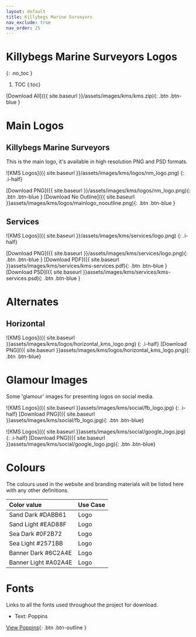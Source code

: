 ```yaml
---
layout: default
title: Killybegs Marine Surveyors
nav_exclude: true
nav_order: 25
---
```


# Killybegs Marine Surveyors Logos
{: .no_toc }

1. TOC
{:toc}

[Download All]({{ site.baseurl }}/assets/images/kms/kms.zip){: .btn .btn-blue }

# Main Logos

## Killybegs Marine Surveyors

This is the main logo, it's available in high resolution PNG and PSD formats.

![KMS Logos]({{ site.baseurl }}/assets/images/kms/logos/nm_logo.png)
{: .i-half}

[Download PNG]({{ site.baseurl }}/assets/images/kms/logos/nm_logo.png){: .btn .btn-blue }
[Download No Outline]({{ site.baseurl }}assets/images/kms/logos/mainlogo_nooutline.png){: .btn .btn-blue }

## Services

![KMS Logos]({{ site.baseurl }}/assets/images/kms/services/logo.png)
{: .i-half}

[Download PNG]({{ site.baseurl }}/assets/images/kms/services/logo.png){: .btn .btn-blue }
[Download PDF]({{ site.baseurl }}assets/images/kms/services/kms-services.pdf){: .btn .btn-blue }
[Download PSD]({{ site.baseurl }}assets/images/kms/services/kms-services.psd){: .btn .btn-blue }

# Alternates

## Horizontal

![KMS Logos]({{ site.baseurl }}assets/images/kms/logos/horizontal_kms_logo.png)
{: .i-half}
[Download PNG]({{ site.baseurl }}assets/images/kms/logos/horizontal_kms_logo.png){: .btn .btn-blue}

# Glamour Images

Some 'glamour' images for presenting logos on social media.

![KMS Logos]({{ site.baseurl }}assets/images/kms/social/fb_logo.jpg)
{: .i-half}
[Download PNG]({{ site.baseurl }}assets/images/kms/social/fb_logo.jpg){: .btn .btn-blue}

![KMS Logos]({{ site.baseurl }}assets/images/kms/social/google_logo.jpg)
{: .i-half}
[Download PNG]({{ site.baseurl }}assets/images/kms/social/google_logo.jpg){: .btn .btn-blue}

# Colours

The colours used in the website and branding materials will be listed here with any other definitions.

| Color value                                                                                                         | Use Case |
| :------------------------------------------------------------------------------------------------------------------ | :------- |
| <span class="d-inline-block p-2 mr-1 v-align-middle" style="background-color:#DABB61 " ></span> Sand Dark #DABB61   | Logo     |
| <span class="d-inline-block p-2 mr-1 v-align-middle" style="background-color:#EAD88F " ></span> Sand Light #EAD88F  | Logo     |
| <span class="d-inline-block p-2 mr-1 v-align-middle" style="background-color:#0F2B72" ></span> Sea Dark #0F2B72     | Logo     |
| <span class="d-inline-block p-2 mr-1 v-align-middle" style="background-color:#2571BB" ></span> Sea Light #2571BB    | Logo     |
| <span class="d-inline-block p-2 mr-1 v-align-middle" style="background-color:#6C2A4E" ></span> Banner Dark #6C2A4E  | Logo     |
| <span class="d-inline-block p-2 mr-1 v-align-middle" style="background-color:#A02A4E" ></span> Banner Light #A02A4E | Logo     |

# Fonts

Links to all the fonts used throughout the project for download.

-   Text: Poppins

[View Poppins](https://fonts.google.com/specimen/Poppins){: .btn .btn-outline }
